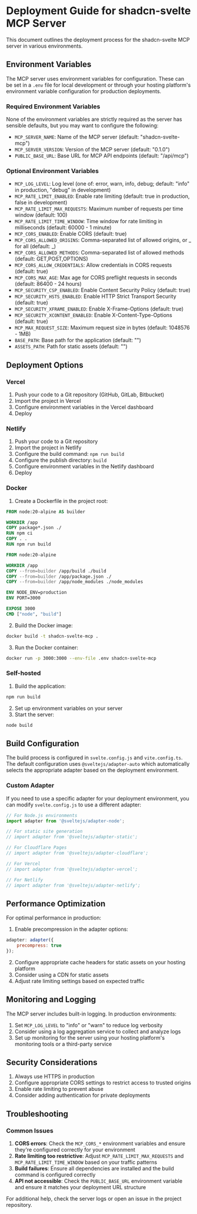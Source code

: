 # Deployment Guide for shadcn-svelte MCP Server

This document outlines the deployment process for the shadcn-svelte MCP server in various environments.

## Environment Variables

The MCP server uses environment variables for configuration. These can be set in a `.env` file for local development or through your hosting platform's environment variable configuration for production deployments.

### Required Environment Variables

None of the environment variables are strictly required as the server has sensible defaults, but you may want to configure the following:

- `MCP_SERVER_NAME`: Name of the MCP server (default: "shadcn-svelte-mcp")
- `MCP_SERVER_VERSION`: Version of the MCP server (default: "0.1.0")
- `PUBLIC_BASE_URL`: Base URL for MCP API endpoints (default: "/api/mcp")

### Optional Environment Variables

- `MCP_LOG_LEVEL`: Log level (one of: error, warn, info, debug; default: "info" in production, "debug" in development)
- `MCP_RATE_LIMIT_ENABLED`: Enable rate limiting (default: true in production, false in development)
- `MCP_RATE_LIMIT_MAX_REQUESTS`: Maximum number of requests per time window (default: 100)
- `MCP_RATE_LIMIT_TIME_WINDOW`: Time window for rate limiting in milliseconds (default: 60000 - 1 minute)
- `MCP_CORS_ENABLED`: Enable CORS (default: true)
- `MCP_CORS_ALLOWED_ORIGINS`: Comma-separated list of allowed origins, or _ for all (default: _)
- `MCP_CORS_ALLOWED_METHODS`: Comma-separated list of allowed methods (default: GET,POST,OPTIONS)
- `MCP_CORS_ALLOW_CREDENTIALS`: Allow credentials in CORS requests (default: true)
- `MCP_CORS_MAX_AGE`: Max age for CORS preflight requests in seconds (default: 86400 - 24 hours)
- `MCP_SECURITY_CSP_ENABLED`: Enable Content Security Policy (default: true)
- `MCP_SECURITY_HSTS_ENABLED`: Enable HTTP Strict Transport Security (default: true)
- `MCP_SECURITY_XFRAME_ENABLED`: Enable X-Frame-Options (default: true)
- `MCP_SECURITY_XCONTENT_ENABLED`: Enable X-Content-Type-Options (default: true)
- `MCP_MAX_REQUEST_SIZE`: Maximum request size in bytes (default: 1048576 - 1MB)
- `BASE_PATH`: Base path for the application (default: "")
- `ASSETS_PATH`: Path for static assets (default: "")

## Deployment Options

### Vercel

1. Push your code to a Git repository (GitHub, GitLab, Bitbucket)
2. Import the project in Vercel
3. Configure environment variables in the Vercel dashboard
4. Deploy

### Netlify

1. Push your code to a Git repository
2. Import the project in Netlify
3. Configure the build command: `npm run build`
4. Configure the publish directory: `build`
5. Configure environment variables in the Netlify dashboard
6. Deploy

### Docker

1. Create a Dockerfile in the project root:

```dockerfile
FROM node:20-alpine AS builder

WORKDIR /app
COPY package*.json ./
RUN npm ci
COPY . .
RUN npm run build

FROM node:20-alpine

WORKDIR /app
COPY --from=builder /app/build ./build
COPY --from=builder /app/package.json ./
COPY --from=builder /app/node_modules ./node_modules

ENV NODE_ENV=production
ENV PORT=3000

EXPOSE 3000
CMD ["node", "build"]
```

2. Build the Docker image:

```bash
docker build -t shadcn-svelte-mcp .
```

3. Run the Docker container:

```bash
docker run -p 3000:3000 --env-file .env shadcn-svelte-mcp
```

### Self-hosted

1. Build the application:

```bash
npm run build
```

2. Set up environment variables on your server
3. Start the server:

```bash
node build
```

## Build Configuration

The build process is configured in `svelte.config.js` and `vite.config.ts`. The default configuration uses `@sveltejs/adapter-auto` which automatically selects the appropriate adapter based on the deployment environment.

### Custom Adapter

If you need to use a specific adapter for your deployment environment, you can modify `svelte.config.js` to use a different adapter:

```javascript
// For Node.js environments
import adapter from '@sveltejs/adapter-node';

// For static site generation
// import adapter from '@sveltejs/adapter-static';

// For Cloudflare Pages
// import adapter from '@sveltejs/adapter-cloudflare';

// For Vercel
// import adapter from '@sveltejs/adapter-vercel';

// For Netlify
// import adapter from '@sveltejs/adapter-netlify';
```

## Performance Optimization

For optimal performance in production:

1. Enable precompression in the adapter options:

```javascript
adapter: adapter({
	precompress: true
});
```

2. Configure appropriate cache headers for static assets on your hosting platform
3. Consider using a CDN for static assets
4. Adjust rate limiting settings based on expected traffic

## Monitoring and Logging

The MCP server includes built-in logging. In production environments:

1. Set `MCP_LOG_LEVEL` to "info" or "warn" to reduce log verbosity
2. Consider using a log aggregation service to collect and analyze logs
3. Set up monitoring for the server using your hosting platform's monitoring tools or a third-party service

## Security Considerations

1. Always use HTTPS in production
2. Configure appropriate CORS settings to restrict access to trusted origins
3. Enable rate limiting to prevent abuse
4. Consider adding authentication for private deployments

## Troubleshooting

### Common Issues

1. **CORS errors**: Check the `MCP_CORS_*` environment variables and ensure they're configured correctly for your environment
2. **Rate limiting too restrictive**: Adjust `MCP_RATE_LIMIT_MAX_REQUESTS` and `MCP_RATE_LIMIT_TIME_WINDOW` based on your traffic patterns
3. **Build failures**: Ensure all dependencies are installed and the build command is configured correctly
4. **API not accessible**: Check the `PUBLIC_BASE_URL` environment variable and ensure it matches your deployment URL structure

For additional help, check the server logs or open an issue in the project repository.
